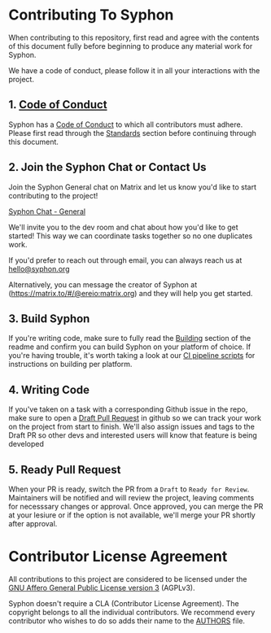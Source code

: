 # Contributing To Syphon

When contributing to this repository, first read and agree with the contents of this document fully before beginning to produce any material work for Syphon.

We have a code of conduct, please follow it in all your interactions with the project.

## 1. [Code of Conduct](./docs/code-of-conduct.md)

Syphon has a [Code of Conduct](./docs/code-of-conduct.md) to which all contributors must adhere. 
Please first read through the [Standards](./docs/code-of-conduct.md#standards) section before continuing through this document.

## 2. Join the Syphon Chat or Contact Us

Join the Syphon General chat on Matrix and let us know you'd like to start contributing to the project!

[Syphon Chat - General](https://matrix.to/#/#syphon:matrix.org)

We'll invite you to the dev room and chat about how you'd like to get started! This way we can coordinate tasks together so no one duplicates work.

If you'd prefer to reach out through email, you can always reach us at hello@syphon.org

Alternatively, you can message the creator of Syphon at (https://matrix.to/#/@ereio:matrix.org) and they will help you get started.

## 3. Build Syphon

If you're writing code, make sure to fully read the [Building](./readme.md#Building) section of the readme and confirm you can build Syphon on your platform of choice. If you're having trouble, it's worth taking a look at our [CI pipeline scripts](./drone.yml) for instructions on building per platform.

## 4. Writing Code

If you've taken on a task with a corresponding Github issue in the repo, make sure to open a [Draft Pull Request](https://docs.github.com/en/github/collaborating-with-pull-requests/proposing-changes-to-your-work-with-pull-requests/about-pull-requests#draft-pull-requests) in github so we can track your work on the project from start to finish. We'll also assign issues and tags to the Draft PR so other devs and interested users will know that feature is being developed

## 5. Ready Pull Request

When your PR is ready, switch the PR from a `Draft` to `Ready for Review`. Maintainers will be notified and will review the project, leaving comments for necesssary changes or approval. Once approved, you can merge the PR at your lesiure or if the option is not available, we'll merge your PR shortly after approval.

# Contributor License Agreement
All contributions to this project are considered to be licensed under the [GNU Affero General Public License version 3](https://www.gnu.org/licenses/agpl-3.0.en.html) (AGPLv3).

Syphon doesn't require a CLA (Contributor License Agreement). The copyright belongs to all the individual contributors. We recommend every contributor who wishes to do so adds their name to the [AUTHORS](./AUTHORS) file.